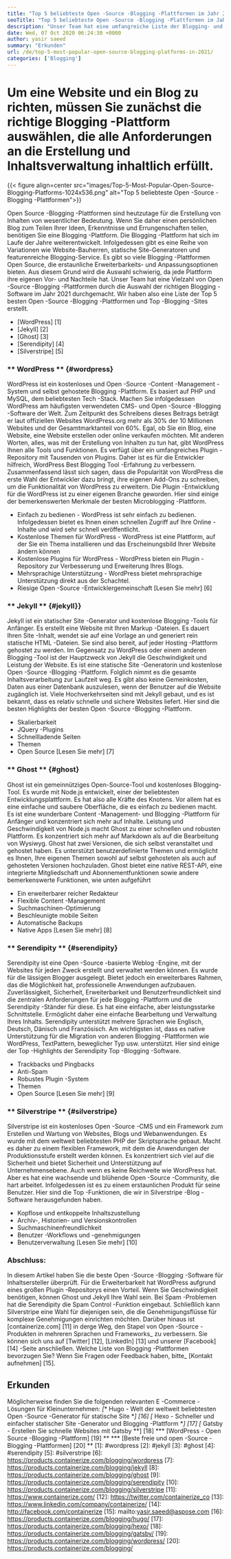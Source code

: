 ```yaml
---
title: "Top 5 beliebteste Open -Source -Blogging -Plattformen im Jahr 2021" 
seoTitle: "Top 5 beliebteste Open -Source -Blogging -Plattformen im Jahr 2021" 
description: "Unser Team hat eine umfangreiche Liste der Blogging- und Content -Management -Tools durchgemacht, und wir haben eine kurzlistete Top 5 Open -Source -Blogging -Plattform." 
date: Wed, 07 Oct 2020 06:24:30 +0000
author: yasir saeed
summary: "Erkunden" 
url: /de/top-5-most-popular-open-source-blogging-platforms-in-2021/
categories: ['Blogging']
---
```


# Um eine Website und ein Blog zu richten, müssen Sie zunächst die richtige Blogging -Plattform auswählen, die alle Anforderungen an die Erstellung und Inhaltsverwaltung inhaltlich erfüllt.

{{< figure align=center src="images/Top-5-Most-Popular-Open-Source-Blogging-Platforms-1024x536.png" alt="Top 5 beliebteste Open -Source -Blogging -Plattformen">}}

Open Source -Blogging -Plattformen sind heutzutage für die Erstellung von Inhalten von wesentlicher Bedeutung. Wenn Sie daher einen persönlichen Blog zum Teilen Ihrer Ideen, Erkenntnisse und Errungenschaften teilen, benötigen Sie eine Blogging -Plattform. Die Blogging -Plattform hat sich im Laufe der Jahre weiterentwickelt. Infolgedessen gibt es eine Reihe von Variationen wie Website-Bauherren, statische Site-Generatoren und featurenreiche Blogging-Service.
Es gibt so viele Blogging -Plattformen Open Source, die erstaunliche Erweiterbarkeits- und Anpassungsoptionen bieten. Aus diesem Grund wird die Auswahl schwierig, da jede Plattform ihre eigenen Vor- und Nachteile hat. Unser Team hat eine Vielzahl von Open -Source -Blogging -Plattformen durch die Auswahl der richtigen Blogging -Software im Jahr 2021 durchgemacht. Wir haben also eine Liste der Top 5 besten Open -Source -Blogging -Plattformen und Top -Blogging -Sites erstellt.
  * [WordPress] [1]
  * [Jekyll] [2]
  * [Ghost] [3]
  * [Serendipity] [4]
  * [Silverstripe] [5]

### ** WordPress ** {#wordpress}
WordPress ist ein kostenloses und Open -Source -Content -Management -System und selbst gehostete Blogging -Plattform. Es basiert auf PHP und MySQL, dem beliebtesten Tech -Stack. Machen Sie infolgedessen WordPress am häufigsten verwendeten CMS- und Open -Source -Blogging -Software der Welt. Zum Zeitpunkt des Schreibens dieses Beitrags beträgt er laut offiziellen Websites WordPress.org mehr als 30% der 10 Millionen Websites und der Gesamtmarktanteil von 60%.
Egal, ob Sie ein Blog, eine Website, eine Website erstellen oder online verkaufen möchten. Mit anderen Worten, alles, was mit der Erstellung von Inhalten zu tun hat, gibt WordPress Ihnen alle Tools und Funktionen. Es verfügt über ein umfangreiches Plugin -Repository mit Tausenden von Plugins. Daher ist es für die Entwickler hilfreich, WordPress Best Blogging Tool -Erfahrung zu verbessern.
Zusammenfassend lässt sich sagen, dass die Popularität von WordPress die erste Wahl der Entwickler dazu bringt, ihre eigenen Add-Ons zu schreiben, um die Funktionalität von WordPress zu erweitern. Die Plugin -Entwicklung für die WordPress ist zu einer eigenen Branche geworden.
Hier sind einige der bemerkenswerten Merkmale der besten Microblogging -Plattform.
  * Einfach zu bedienen - WordPress ist sehr einfach zu bedienen. Infolgedessen bietet es Ihnen einen schnellen Zugriff auf Ihre Online -Inhalte und wird sehr schnell veröffentlicht.
  * Kostenlose Themen für WordPress - WordPress ist eine Plattform, auf der Sie ein Thema installieren und das Erscheinungsbild Ihrer Website ändern können
  * Kostenlose Plugins für WordPress - WordPress bieten ein Plugin -Repository zur Verbesserung und Erweiterung Ihres Blogs.
  * Mehrsprachige Unterstützung - WordPress bietet mehrsprachige Unterstützung direkt aus der Schachtel.
  * Riesige Open -Source -Entwicklergemeinschaft
    [Lesen Sie mehr] [6]

### ** Jekyll ** {#jekyll}}
Jekyll ist ein statischer Site -Generator und kostenlose Blogging -Tools für Anfänger. Es erstellt eine Website mit Ihren Markup -Dateien. Es dauert Ihren Site -Inhalt, wendet sie auf eine Vorlage an und generiert rein statische HTML -Dateien. Sie sind also bereit, auf jeder Hosting -Plattform gehostet zu werden.
Im Gegensatz zu WordPress oder einem anderen Blogging -Tool ist der Hauptzweck von Jekyll die Geschwindigkeit und Leistung der Website. Es ist eine statische Site -Generatorin und kostenlose Open -Source -Blogging -Plattform. Folglich nimmt es die gesamte Inhaltsverarbeitung zur Laufzeit weg. Es gibt also keine Gemeinkosten, Daten aus einer Datenbank auszulesen, wenn der Benutzer auf die Website zugänglich ist. Viele Hochverkehrseiten sind mit Jekyll gebaut, und es ist bekannt, dass es relativ schnelle und sichere Websites liefert.
Hier sind die besten Highlights der besten Open -Source -Blogging -Plattform.
  * Skalierbarkeit
  * JQuery -Plugins
  * Schnellladende Seiten
  * Themen
  * Open Source
    [Lesen Sie mehr] [7]

### ** Ghost ** {#ghost}
Ghost ist ein gemeinnütziges Open-Source-Tool und kostenloses Blogging-Tool. Es wurde mit Node.js entwickelt, einer der beliebtesten Entwicklungsplattform. Es hat also alle Kräfte des Knotens. Vor allem hat es eine einfache und saubere Oberfläche, die es einfach zu bedienen macht. Es ist eine wunderbare Content -Management- und Blogging -Plattform für Anfänger und konzentriert sich mehr auf Inhalte.
Leistung und Geschwindigkeit von Node.js macht Ghost zu einer schnellen und robusten Plattform. Es konzentriert sich mehr auf Markdown als auf die Bearbeitung von Wysiwyg. Ghost hat zwei Versionen, die sich selbst veranstaltet und gehostet haben. Es unterstützt benutzerdefinierte Themen und ermöglicht es Ihnen, Ihre eigenen Themen sowohl auf selbst gehosteten als auch auf gehosteten Versionen hochzuladen.
Ghost bietet eine native REST-API, eine integrierte Mitgliedschaft und Abonnementfunktionen sowie andere bemerkenswerte Funktionen, wie unten aufgeführt
  * Ein erweiterbarer reicher Redakteur
  * Flexible Content -Management
  * Suchmaschinen-Optimierung
  * Beschleunigte mobile Seiten
  * Automatische Backups
  * Native Apps
    [Lesen Sie mehr] [8]

### ** Serendipity ** {#serendipity}
Serendipity ist eine Open -Source -basierte Weblog -Engine, mit der Websites für jeden Zweck erstellt und verwaltet werden können. Es wurde für die lässigen Blogger ausgelegt. Bietet jedoch ein erweiterbares Rahmen, das die Möglichkeit hat, professionelle Anwendungen aufzubauen.
Zuverlässigkeit, Sicherheit, Erweiterbarkeit und Benutzerfreundlichkeit sind die zentralen Anforderungen für jede Blogging -Plattform und die Serendipity -Ständer für diese. Es hat eine einfache, aber leistungsstarke Schnittstelle. Ermöglicht daher eine einfache Bearbeitung und Verwaltung Ihres Inhalts.
Serendipity unterstützt mehrere Sprachen wie Englisch, Deutsch, Dänisch und Französisch. Am wichtigsten ist, dass es native Unterstützung für die Migration von anderen Blogging -Plattformen wie WordPress, TextPattern, beweglicher Typ usw. unterstützt.
Hier sind einige der Top -Highlights der Serendipity Top -Blogging -Software.
  * Trackbacks und Pingbacks
  * Anti-Spam
  * Robustes Plugin -System
  * Themen
  * Open Source
    [Lesen Sie mehr] [9]

### ** Silverstripe ** {#silverstripe}
Silverstripe ist ein kostenloses Open -Source -CMS und ein Framework zum Erstellen und Wartung von Websites, Blogs und Webanwendungen. Es wurde mit dem weltweit beliebtesten PHP der Skriptsprache gebaut. Macht es daher zu einem flexiblen Framework, mit dem die Anwendungen der Produktionsstufe erstellt werden können.
Es konzentriert sich viel auf die Sicherheit und bietet Sicherheit und Unterstützung auf Unternehmensebene. Auch wenn es keine Reichweite wie WordPress hat. Aber es hat eine wachsende und blühende Open -Source -Community, die hart arbeitet. Infolgedessen ist es zu einem erstaunlichen Produkt für seine Benutzer.
Hier sind die Top -Funktionen, die wir in Silverstripe -Blog -Software herausgefunden haben.
  * Kopflose und entkoppelte Inhaltszustellung
  * Archiv-, Historien- und Versionskontrollen
  * Suchmaschinenfreundlichkeit
  * Benutzer -Workflows und -genehmigungen
  * Benutzerverwaltung
    [Lesen Sie mehr] [10]

### Abschluss:
In diesem Artikel haben Sie die beste Open -Source -Blogging -Software für Inhaltsersteller überprüft. Für die Erweiterbarkeit hat WordPress aufgrund eines großen Plugin -Repositorys einen Vorteil. Wenn Sie Geschwindigkeit benötigen, können Ghost und Jekyll Ihre Wahl sein. Bei Spam -Problemen hat die Serendipity die Spam Control -Funktion eingebaut. Schließlich kann Silverstripe eine Wahl für diejenigen sein, die die Genehmigungsflüsse für komplexe Genehmigungen einrichten möchten.
Darüber hinaus ist [containerize.com] [11] in derge Weg, den Stapel von Open -Source -Produkten in mehreren Sprachen und Frameworks_ zu verbessern. Sie können sich uns auf [Twitter] [12], [LinkedIn] [13] und unserer [Facebook] [14] -Seite anschließen. Welche Liste von Blogging -Plattformen bevorzugen Sie? Wenn Sie Fragen oder Feedback haben, bitte_ [Kontakt aufnehmen] [15].

## Erkunden
Möglicherweise finden Sie die folgenden relevanten E -Commerce -Lösungen für Kleinunternehmen:
  *[** Hugo - Welt der weltweit beliebtesten Open -Source -Generator für statische Site **] [16]
  *[** Hexo - Schneller und einfacher statischer Site -Generator und Blogging -Plattform **] [17]
  *[** Gatsby - Erstellen Sie schnelle Websites mit Gatsby **] [18]
  *** [WordPress - Open Source -Blogging -Plattform] [19] **
  *** [Beste freie und open -Source -Blogging -Plattformen] [20] **
[1]: #wordpress
[2]: #jekyll
[3]: #ghost
[4]: #serendipity
[5]: #silverstripe
[6]: https://products.containerize.com/blogging/wordpress
[7]: https://products.containerize.com/blogging/jekyll
[8]: https://products.containerize.com/blogging/ghost
[9]: https://products.containerize.com/blogging/serendipity
[10]: https://products.containerize.com/blogging/silverstripe
[11]: https://www.containerize.com/
[12]: https://twitter.com/containerize_co
[13]: https://www.linkedin.com/company/containerize/
[14]: http://facebook.com/containerize
[15]: mailto:yasir.saeed@aspose.com
[16]: https://products.containerize.com/blogging/hugo/
[17]: https://products.containerize.com/blogging/hexo/
[18]: https://products.containerize.com/blogging/gatsby/
[19]: https://products.containerize.com/blogging/wordpress/
[20]: https://products.containerize.com/blogging/
